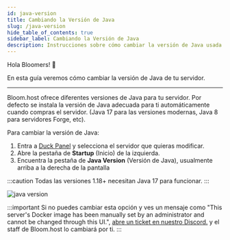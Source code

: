 ```yaml
---
id: java-version
title: Cambiando la Versión de Java
slug: /java-version
hide_table_of_contents: true
sidebar_label: Cambiando la Versión de Java
description: Instrucciones sobre cómo cambiar la versión de Java usada en tu servidor
---
```


Hola Bloomers! 👋

En esta guía veremos cómo cambiar la versión de Java de tu servidor.

---

Bloom.host ofrece diferentes versiones de Java para tu servidor. Por defecto se instala la versión de Java adecuada para
ti automáticamente cuando compras el servidor. (Java 17 para las versiones modernas, Java 8 para servidores Forge, etc).

Para cambiar la versión de Java:
1. Entra a [Duck Panel](https://mc.bloom.host/) y selecciona el servidor que quieras modificar.
2. Abre la pestaña de **Startup** (Inicio) de la izquierda.
3. Encuentra la pestaña de **Java Version** (Versión de Java), usualmente arriba a la derecha de la pantalla

:::caution
Todas las versiones 1.18+ necesitan Java 17 para funcionar.
:::

![java version](/running_a_server/java_version/1.png)

:::important
Si no puedes cambiar esta opción y ves un mensaje como "This server's Docker image has been manually set by an
administrator and cannot be changed through this UI.", [abre un ticket en nuestro Discord.](https://discord.com/invite/bloom)
y el staff de Bloom.host lo cambiará por ti.
:::
